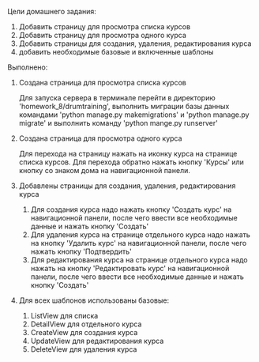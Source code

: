 Цели домашнего задания:
1. Добавить страницу для просмотра списка курсов
2. Добавить страницу для просмотра одного курса
3. Добавить страницы для создания, удаления, редактирования курса
4. добавить необходимые базовые и включенные шаблоны

Выполнено:
1. Создана страница для просмотра списка курсов

   Для запуска сервера в терминале перейти в директорию 'homework_8/drumtraining', выполнить миграции базы данных командами 'python manage.py makemigrations' и 'python manage.py migrate' и выполнить команду 'python mange.py runserver'
2. Создана страница для просмотра одного курса

   Для перехода на страницу нажать на иконку курса на странице списка курсов. Для перехода обратно нажать кнопку 'Курсы' или кнопку со знаком дома на навигационной панели. 
3. Добавлены страницы для создания, удаления, редактирования курса
   1. Для создания курса надо нажать кнопку 'Создать курс' на навигационной панели, после чего ввести все необходимые данные и нажать кнопку 'Создать'
   2. Для удаления курса на странице отдельного курса надо нажать на кнопку 'Удалить курс' на навигационной панели, после чего нажать кнопку 'Подтвердить'
   3. Для редактирования курса на странице отдельного курса надо нажать на кнопку 'Редактировать курс' на навигационной панели, после чего ввести все необходимые данные и нажать кнопку 'Создать'
4. Для всех шаблонов использованы базовые:
   1. ListView для списка
   2. DetailView для отдельного курса
   3. CreateView для создания курса
   4. UpdateView для редактирования курса
   5. DeleteView для удаления курса